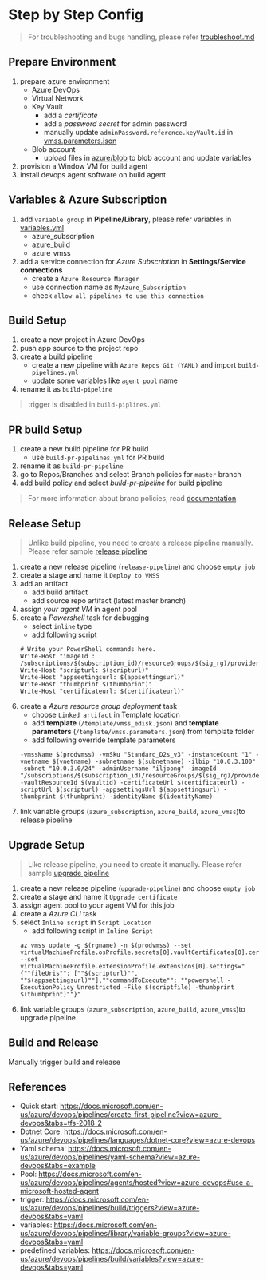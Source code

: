 # Step by Step Config

> For troubleshooting and bugs handling, please refer [troubleshoot.md](./troubleshoot.md)

## Prepare Environment

1. prepare azure environment
    - Azure DevOps
    - Virtual Network
    - Key Vault
        - add a _certificate_
        - add a _password secret_ for admin password
        - manually update `adminPassword.reference.keyVault.id` in [vmss.parameters.json](./template/vmss.parameters.json)
    - Blob account
        - upload files in [azure/blob](./azure/blob/) to blob account and update variables
2. provision a Window VM for build agent
3. install devops agent software on build agent

## Variables & Azure Subscription

1. add `variable group` in __Pipeline/Library__, please refer variables in [variables.yml](./variables.yml)
    - azure_subscription
    - azure_build
    - azure_vmss
2. add a service connection for _Azure Subscription_ in __Settings/Service connections__
    - create a `Azure Resource Manager`
    - use connection name as `MyAzure_Subscription`
    - check `allow all pipelines to use this connection`

## Build Setup

1. create a new project in Azure DevOps
2. push app source to the project repo
3. create a build pipeline
    - create a new pipeline with `Azure Repos Git (YAML)` and import `build-pipelines.yml`
    - update some variables like `agent pool` name
4. rename it as `build-pipeline`

> trigger is disabled in `build-piplines.yml` 

## PR build Setup

1. create a new build pipeline for PR build
    - use `build-pr-pipelines.yml` for PR build
2. rename it as `build-pr-pipeline`
3. go to Repos/Branches and select Branch policies for `master` branch
4. add build policy and select _build-pr-pipeline_ for build pipeline

> For more information about branc policies, read [documentation](https://docs.microsoft.com/en-us/azure/devops/repos/git/branch-policies?view=azure-devops)


## Release Setup

> Unlike build pipeline, you need to create a release pipeline manually. Please refer sample [release pipeline](./azure/release_sample/release-pipeline.yml)

1. create a new release pipeline (`release-pipeline`) and choose `empty job`
2. create a stage and name it `Deploy to VMSS`
3. add an artifact
    - add build artifact
    - add source repo artifact (latest master branch)
4. assign _your agent VM_ in agent pool
5. create a _Powershell_ task for debugging
    - select `inline` type
    - add following script
    ```
    # Write your PowerShell commands here.
    Write-Host "imageId : /subscriptions/$(subscription_id)/resourceGroups/$(sig_rg)/providers/Microsoft.Compute/galleries/$(sig_name)/images/$(sig_prefix)-$(Build.BuildId)/versions/1.0.$(Build.BuildId)"
    Write-Host "scripturl: $(scripturl)" 
    Write-Host "appseetingsurl: $(appsettingsurl)"
    Write-Host "thumbprint $(thumbprint)"
    Write-Host "certificateurl: $(certificateurl)"
    ``` 
6. create a _Azure resource group deployment_ task
    - choose `Linked artifact` in Template location
    - add __template__ (`/template/vmss_edisk.json`) and __template parameters__ (`/template/vmss.parameters.json`) from template folder
    - add following override template parameters
    ```
    -vmssName $(prodvmss) -vmSku "Standard_D2s_v3" -instanceCount "1" -vnetname $(vnetname) -subnetname $(subnetname) -ilbip "10.0.3.100" -subnet "10.0.3.0/24" -adminUsername "iljoong" -imageId "/subscriptions/$(subscription_id)/resourceGroups/$(sig_rg)/providers/Microsoft.Compute/galleries/$(sig_name)/images/$(sig_prefix)-$(Build.BuildId)/versions/1.0.$(Build.BuildId)" -vaultResourceId $(vaultid) -certificateUrl $(certificateurl) -scriptUrl $(scripturl) -appsettingsUrl $(appsettingsurl) -thumbprint $(thumbprint) -identityName $(identityName)
    ```
7. link variable groups (`azure_subscription`, `azure_build`, `azure_vmss`)to release pipeline

## Upgrade Setup

> Like release pipeline, you need to create it manually. Please refer sample [upgrade pipeline](./azure/release_sample/upgrade-pipeline.yml)

1. create a new release pipeline (`upgrade-pipeline`) and choose `empty job`
2. create a stage and name it `Upgrade certificate`
3. assign agent pool to your agent VM for this job
4. create a _Azure CLI_ task
5. select `Inline script` in `Script Location`
   - add following script in `Inline Script`
   ```
   az vmss update -g $(rgname) -n $(prodvmss) --set virtualMachineProfile.osProfile.secrets[0].vaultCertificates[0].certificateUrl="$(certificateurl)" --set virtualMachineProfile.extensionProfile.extensions[0].settings="{""fileUris"": [""$(scripturl)"", ""$(appsettingsurl)""],""commandToExecute"": ""powershell -ExecutionPolicy Unrestricted -File $(scriptfile) -thumbprint $(thumbprint)""}"
   ```
6. link variable groups (`azure_subscription`, `azure_build`, `azure_vmss`)to upgrade pipeline

## Build and Release

Manually trigger build and release

## References

  - Quick start: https://docs.microsoft.com/en-us/azure/devops/pipelines/create-first-pipeline?view=azure-devops&tabs=tfs-2018-2
  - Dotnet Core: https://docs.microsoft.com/en-us/azure/devops/pipelines/languages/dotnet-core?view=azure-devops
  - Yaml schema: https://docs.microsoft.com/en-us/azure/devops/pipelines/yaml-schema?view=azure-devops&tabs=example
  - Pool: https://docs.microsoft.com/en-us/azure/devops/pipelines/agents/hosted?view=azure-devops#use-a-microsoft-hosted-agent
  - trigger: https://docs.microsoft.com/en-us/azure/devops/pipelines/build/triggers?view=azure-devops&tabs=yaml
  - variables: https://docs.microsoft.com/en-us/azure/devops/pipelines/library/variable-groups?view=azure-devops&tabs=yaml
  - predefined variables: https://docs.microsoft.com/en-us/azure/devops/pipelines/build/variables?view=azure-devops&tabs=yaml
